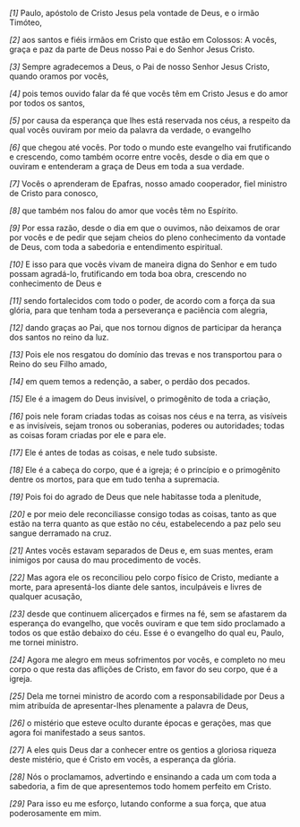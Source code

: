 *[1]* Paulo, apóstolo de Cristo Jesus pela vontade de Deus, e o irmão Timóteo,

*[2]* aos santos e fiéis irmãos em Cristo que estão em Colossos: A vocês, graça e paz da parte de Deus nosso Pai e do Senhor Jesus Cristo.

*[3]* Sempre agradecemos a Deus, o Pai de nosso Senhor Jesus Cristo, quando oramos por vocês,

*[4]* pois temos ouvido falar da fé que vocês têm em Cristo Jesus e do amor por todos os santos,

*[5]* por causa da esperança que lhes está reservada nos céus, a respeito da qual vocês ouviram por meio da palavra da verdade, o evangelho

*[6]* que chegou até vocês. Por todo o mundo este evangelho vai frutificando e crescendo, como também ocorre entre vocês, desde o dia em que o ouviram e entenderam a graça de Deus em toda a sua verdade.

*[7]* Vocês o aprenderam de Epafras, nosso amado cooperador, fiel ministro de Cristo para conosco,

*[8]* que também nos falou do amor que vocês têm no Espírito.

*[9]* Por essa razão, desde o dia em que o ouvimos, não deixamos de orar por vocês e de pedir que sejam cheios do pleno conhecimento da vontade de Deus, com toda a sabedoria e entendimento espiritual.

*[10]* E isso para que vocês vivam de maneira digna do Senhor e em tudo possam agradá-lo, frutificando em toda boa obra, crescendo no conhecimento de Deus e

*[11]* sendo fortalecidos com todo o poder, de acordo com a força da sua glória, para que tenham toda a perseverança e paciência com alegria,

*[12]* dando graças ao Pai, que nos tornou dignos de participar da herança dos santos no reino da luz.

*[13]* Pois ele nos resgatou do domínio das trevas e nos transportou para o Reino do seu Filho amado,

*[14]* em quem temos a redenção, a saber, o perdão dos pecados.

*[15]* Ele é a imagem do Deus invisível, o primogênito de toda a criação,

*[16]* pois nele foram criadas todas as coisas nos céus e na terra, as visíveis e as invisíveis, sejam tronos ou soberanias, poderes ou autoridades; todas as coisas foram criadas por ele e para ele.

*[17]* Ele é antes de todas as coisas, e nele tudo subsiste.

*[18]* Ele é a cabeça do corpo, que é a igreja; é o princípio e o primogênito dentre os mortos, para que em tudo tenha a supremacia.

*[19]* Pois foi do agrado de Deus que nele habitasse toda a plenitude,

*[20]* e por meio dele reconciliasse consigo todas as coisas, tanto as que estão na terra quanto as que estão no céu, estabelecendo a paz pelo seu sangue derramado na cruz.

*[21]* Antes vocês estavam separados de Deus e, em suas mentes, eram inimigos por causa do mau procedimento de vocês.

*[22]* Mas agora ele os reconciliou pelo corpo físico de Cristo, mediante a morte, para apresentá-los diante dele santos, inculpáveis e livres de qualquer acusação,

*[23]* desde que continuem alicerçados e firmes na fé, sem se afastarem da esperança do evangelho, que vocês ouviram e que tem sido proclamado a todos os que estão debaixo do céu. Esse é o evangelho do qual eu, Paulo, me tornei ministro.

*[24]* Agora me alegro em meus sofrimentos por vocês, e completo no meu corpo o que resta das aflições de Cristo, em favor do seu corpo, que é a igreja.

*[25]* Dela me tornei ministro de acordo com a responsabilidade por Deus a mim atribuída de apresentar-lhes plenamente a palavra de Deus,

*[26]* o mistério que esteve oculto durante épocas e gerações, mas que agora foi manifestado a seus santos.

*[27]* A eles quis Deus dar a conhecer entre os gentios a gloriosa riqueza deste mistério, que é Cristo em vocês, a esperança da glória.

*[28]* Nós o proclamamos, advertindo e ensinando a cada um com toda a sabedoria, a fim de que apresentemos todo homem perfeito em Cristo.

*[29]* Para isso eu me esforço, lutando conforme a sua força, que atua poderosamente em mim.

